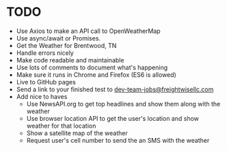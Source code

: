 # TODO

- Use Axios to make an API call to OpenWeatherMap
- Use async/await or Promises.
- Get the Weather for Brentwood, TN
- Handle errors nicely
- Make code readable and maintainable
- Use lots of comments to document what's happening
- Make sure it runs in Chrome and Firefox (ES6 is allowed)
- Live to GitHub pages
- Send a link to your finished test to dev-team-jobs@freightwisellc.com
- Add nice to haves
  - Use NewsAPI.org to get top headlines and show them along with the weather
  - Use browser location API to get the user's location and show weather for that location
  - Show a satellite map of the weather
  - Request user's cell number to send the an SMS with the weather
